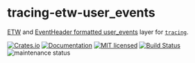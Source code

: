 # tracing-etw-user_events

[ETW][etw] and [EventHeader formatted user_events][eventheader] layer for [`tracing`].

[![Crates.io][crates-badge]][crates-url]
[![Documentation][docs-badge]][docs-url]
[![MIT licensed][mit-badge]][mit-url]
[![Build Status][actions-badge]][actions-url]
![maintenance status][maint-badge]

[etw]: https://learn.microsoft.com/windows/win32/etw/about-event-tracing
[eventheader]: https://github.com/microsoft/LinuxTracepoints/tree/main/libeventheader-tracepoint
[`tracing`]: https://crates.io/crates/tracing

[crates-badge]: https://img.shields.io/crates/v/tracing-etw.svg
[crates-url]: https://crates.io/crates/tracing-etw
[docs-badge]: https://docs.rs/tracing-etw/badge.svg
[docs-url]: https://docs.rs/tracing-etw
[mit-badge]: https://img.shields.io/badge/license-MIT-blue.svg
[mit-url]: LICENSE
[actions-badge]: https://github.com/microsoft/tracing-etw/actions/workflows/rust.yml/badge.svg
[actions-url]:https://github.com/microsoft/tracing-etw/actions/workflows/rust.yml
[maint-badge]: https://img.shields.io/badge/maintenance-experimental-blue.svg
